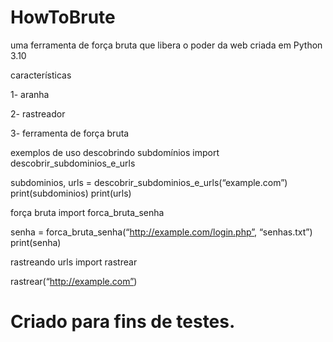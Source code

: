 # HowToBrute

uma ferramenta de força bruta que libera o poder da web criada em Python 3.10

características

1- aranha

2- rastreador

3- ferramenta de força bruta

exemplos de uso
descobrindo subdomínios
import descobrir_subdominios_e_urls

subdominios, urls = descobrir_subdominios_e_urls(“example.com”) print(subdominios) print(urls)

força bruta
import forca_bruta_senha

senha = forca_bruta_senha(“http://example.com/login.php”, “senhas.txt”) print(senha)

rastreando urls
import rastrear

rastrear(“http://example.com”)

# Criado para fins de testes.
